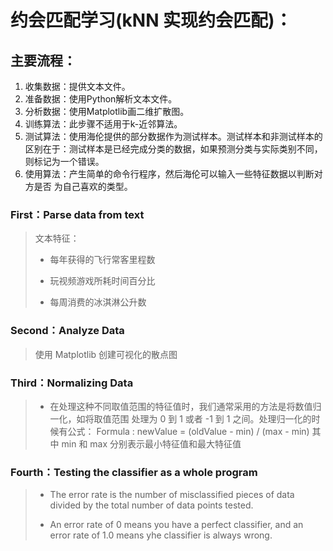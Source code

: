 # 约会匹配学习(kNN 实现约会匹配)：
## 主要流程：
1. 收集数据：提供文本文件。
2. 准备数据：使用Python解析文本文件。
3. 分析数据：使用Matplotlib画二维扩散图。
4. 训练算法：此步骤不适用于k-近邻算法。
5. 测试算法：使用海伦提供的部分数据作为测试样本。测试样本和非测试样本的区别在于：测试样本是已经完成分类的数据，如果预测分类与实际类别不同，则标记为一个错误。
6. 使用算法：产生简单的命令行程序，然后海伦可以输入一些特征数据以判断对方是否 为自己喜欢的类型。




### First：Parse data from text
>文本特征：
>
> - 每年获得的飞行常客里程数 
>
> - 玩视频游戏所耗时间百分比 
>
> - 每周消费的冰淇淋公升数


### Second：Analyze Data
> 使用 Matplotlib 创建可视化的散点图


### Third：Normalizing Data
> - 在处理这种不同取值范围的特征值时，我们通常采用的方法是将数值归一化，如将取值范围
> 处理为 0 到 1 或者 -1 到 1 之间。处理归一化的时候有公式：
> Formula : newValue = (oldValue - min) / (max - min)
> 其中 min 和 max 分别表示最小特征值和最大特征值
> 


### Fourth：Testing the classifier as a whole program
> - The error rate is the number of misclassified pieces of data
> divided by the total number of data points tested.
>
> - An error rate of 0 means you have a perfect classifier,
> and an error rate of 1.0 means yhe classifier is always wrong.